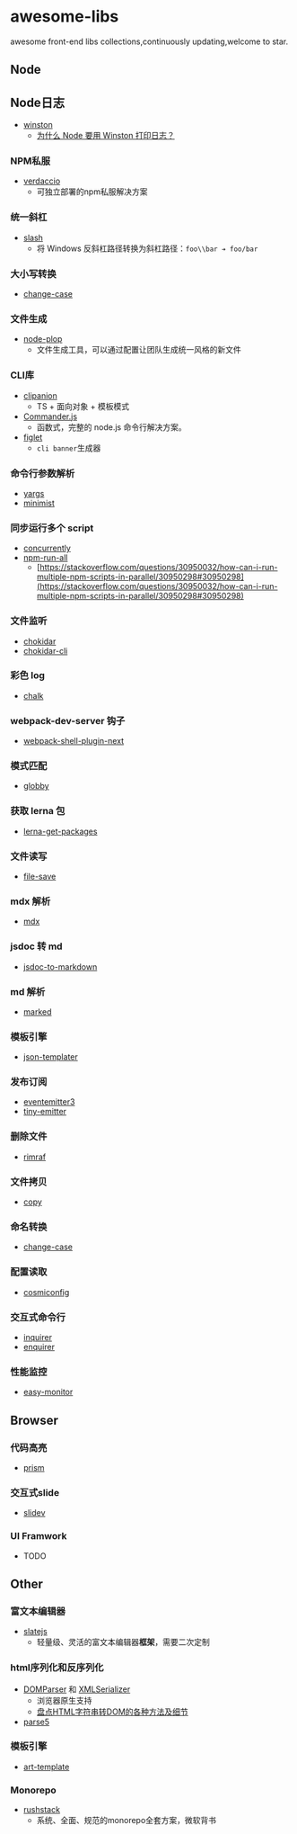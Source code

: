 # awesome-libs

awesome front-end libs collections,continuously updating,welcome to star.

## Node

## Node日志
- [winston](https://github.com/winstonjs/winston)
  - [为什么 Node 要用 Winston 打印日志？](https://juejin.cn/post/7294638699417190410)  

### NPM私服
- [verdaccio](https://github.com/verdaccio/verdaccio)
  - 可独立部署的npm私服解决方案

### 统一斜杠
- [slash](https://www.npmjs.com/package/slash)
  - 将 Windows 反斜杠路径转换为斜杠路径：`foo\\bar ➔ foo/bar`

### 大小写转换
- [change-case](https://www.npmjs.com/package/change-case)

### 文件生成

- [node-plop](https://github.com/plopjs/plop#readme)
  - 文件生成工具，可以通过配置让团队生成统一风格的新文件  

### CLI库
- [clipanion](https://github.com/arcanis/clipanion)
  - TS + 面向对象 + 模板模式
- [Commander.js](https://github.com/tj/commander.js)
  - 函数式，完整的 node.js 命令行解决方案。
- [figlet](https://www.npmjs.com/package/figlet)
  - `cli banner`生成器

### 命令行参数解析

- [yargs](https://www.npmjs.com/package/yargs)
- [minimist](https://www.npmjs.com/package/minimist)

### 同步运行多个 script

- [concurrently](https://www.npmjs.com/package/concurrently)
- [npm-run-all](https://www.npmjs.com/package/npm-run-all)
  - [https://stackoverflow.com/questions/30950032/how-can-i-run-multiple-npm-scripts-in-parallel/30950298#30950298](https://stackoverflow.com/questions/30950032/how-can-i-run-multiple-npm-scripts-in-parallel/30950298#30950298)

### 文件监听

- [chokidar](https://www.npmjs.com/package/chokidar)
- [chokidar-cli](https://www.npmjs.com/package/chokidar-cli)

### 彩色 log

- [chalk](https://www.npmjs.com/package/chalk)

### webpack-dev-server 钩子

- [webpack-shell-plugin-next](https://www.npmjs.com/package/webpack-shell-plugin-next)

### 模式匹配

- [globby](https://www.npmjs.com/package/globby)

### 获取 lerna 包

- [lerna-get-packages](https://www.npmjs.com/package/lerna-get-packages)

### 文件读写

- [file-save](https://www.npmjs.com/package/file-save)

### mdx 解析

- [mdx](https://github.com/mdx-js/mdx)

### jsdoc 转 md

- [jsdoc-to-markdown](https://www.npmjs.com/package/jsdoc-to-markdown)

### md 解析

- [marked](https://www.npmjs.com/package/marked)

### 模板引擎

- [json-templater](https://www.npmjs.com/package/json-templater)

### 发布订阅

- [eventemitter3](https://www.npmjs.com/package/eventemitter3)
- [tiny-emitter](https://www.npmjs.com/package/tiny-emitter)

### 删除文件

- [rimraf](https://www.npmjs.com/package/rimraf)

### 文件拷贝

- [copy](https://www.npmjs.com/package/copy)

### 命名转换

- [change-case](https://www.npmjs.com/package/change-case)

### 配置读取

- [cosmiconfig](https://github.com/davidtheclark/cosmiconfig)

### 交互式命令行

- [inquirer](https://www.npmjs.com/package/inquirer)
- [enquirer](https://www.npmjs.com/package/nquirer)

### 性能监控
- [easy-monitor](https://github.com/hyj1991/easy-monitor)

## Browser

### 代码高亮
- [prism](https://github.com/PrismJS/prism)

### 交互式slide
- [slidev](https://github.com/slidevjs/slidev)

### UI Framwork
- TODO

## Other

### 富文本编辑器
- [slatejs](https://www.slatejs.org/)
  - 轻量级、灵活的富文本编辑器**框架**，需要二次定制

### html序列化和反序列化
- [DOMParser](https://developer.mozilla.org/zh-CN/docs/Web/API/DOMParser) 和 [XMLSerializer](https://developer.mozilla.org/zh-CN/docs/Web/API/XMLSerializer)
  - 浏览器原生支持
  - [盘点HTML字符串转DOM的各种方法及细节](https://www.zhangxinxu.com/wordpress/2021/02/html-string-dom/)
- [parse5](https://www.npmjs.com/package/parse5)

### 模板引擎
- [art-template](https://github.com/aui/art-template)


### Monorepo
- [rushstack](https://github.com/microsoft/rushstack)
  - 系统、全面、规范的monorepo全套方案，微软背书
